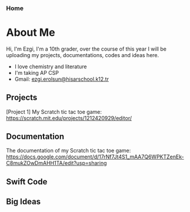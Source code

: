 ### Home
# About Me

Hi, I'm Ezgi, I'm a 10th grader, over the course of this year I will be uploading my projects, documentations, codes and ideas here.
- I love chemistry and literature
- I'm taking AP CSP
- Gmail: ezgi.erolsun@hisarschool.k12.tr


## Projects
[Project 1] My Scratch tic tac toe game: https://scratch.mit.edu/projects/1212420929/editor/ 

## Documentation
The documentation of my Scratch tic tac toe game: https://docs.google.com/document/d/17rNf7Jt4S1_mAA7Q6WPKTZenEk-C8mukZOwDmAHH1TA/edit?usp=sharing

## Swift Code


## Big Ideas
